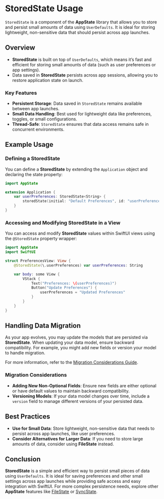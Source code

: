 # StoredState Usage

`StoredState` is a component of the **AppState** library that allows you to store and persist small amounts of data using `UserDefaults`. It is ideal for storing lightweight, non-sensitive data that should persist across app launches.

## Overview

- **StoredState** is built on top of `UserDefaults`, which means it’s fast and efficient for storing small amounts of data (such as user preferences or app settings).
- Data saved in **StoredState** persists across app sessions, allowing you to restore application state on launch.

### Key Features

- **Persistent Storage**: Data saved in `StoredState` remains available between app launches.
- **Small Data Handling**: Best used for lightweight data like preferences, toggles, or small configurations.
- **Thread-Safe**: `StoredState` ensures that data access remains safe in concurrent environments.

## Example Usage

### Defining a StoredState

You can define a **StoredState** by extending the `Application` object and declaring the state property:

```swift
import AppState

extension Application {
    var userPreferences: StoredState<String> {
        storedState(initial: "Default Preferences", id: "userPreferences")
    }
}
```

### Accessing and Modifying StoredState in a View

You can access and modify **StoredState** values within SwiftUI views using the `@StoredState` property wrapper:

```swift
import AppState
import SwiftUI

struct PreferencesView: View {
    @StoredState(\.userPreferences) var userPreferences: String

    var body: some View {
        VStack {
            Text("Preferences: \(userPreferences)")
            Button("Update Preferences") {
                userPreferences = "Updated Preferences"
            }
        }
    }
}
```

## Handling Data Migration

As your app evolves, you may update the models that are persisted via **StoredState**. When updating your data model, ensure backward compatibility. For example, you might add new fields or version your model to handle migration.

For more information, refer to the [Migration Considerations Guide](migration_considerations.md).

### Migration Considerations

- **Adding New Non-Optional Fields**: Ensure new fields are either optional or have default values to maintain backward compatibility.
- **Versioning Models**: If your data model changes over time, include a `version` field to manage different versions of your persisted data.

## Best Practices

- **Use for Small Data**: Store lightweight, non-sensitive data that needs to persist across app launches, like user preferences.
- **Consider Alternatives for Larger Data**: If you need to store large amounts of data, consider using **FileState** instead.

## Conclusion

**StoredState** is a simple and efficient way to persist small pieces of data using `UserDefaults`. It is ideal for saving preferences and other small settings across app launches while providing safe access and easy integration with SwiftUI. For more complex persistence needs, explore other **AppState** features like [FileState](usage-filestate.md) or [SyncState](usage-syncstate.md).
